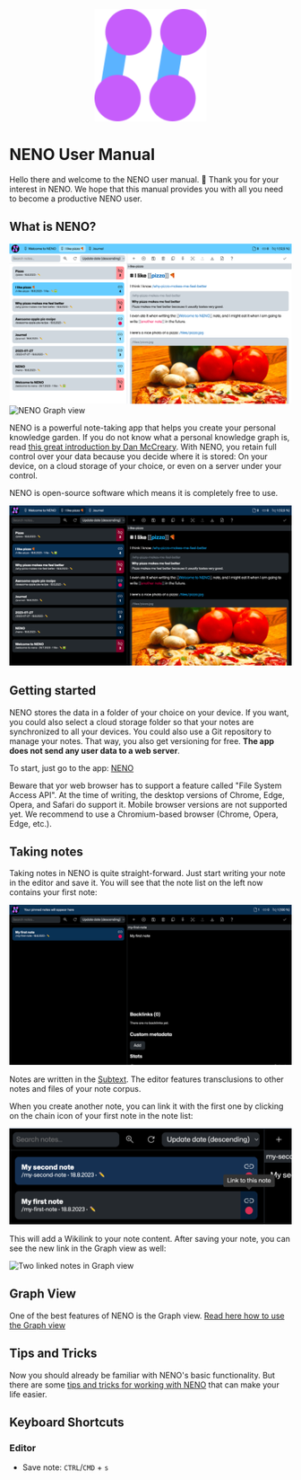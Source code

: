<p align="center">
  <img
    style="text-align: center;"
    src="../public/assets/app-icon/logo.svg"
    alt="NENO Logo"
    width="200" height="200" 
  >
</p>

# NENO User Manual

Hello there and welcome to the NENO user manual. 👋 Thank you for your interest in NENO. We hope that this manual provides you with all you need to become a productive NENO user.

## What is NENO?

![NENO Editor view](./img/neno-light.png)
![NENO Graph view](./img/graph-view.png)

NENO is a powerful note-taking app that helps you create your personal knowledge garden. If you do not know what a personal knowledge graph is, read [this great introduction by Dan McCreary](https://towardsdatascience.com/personal-knowledge-graphs-9a23a0b099af). With NENO, you retain full control over your data because you decide where it is stored: On your device, on a cloud storage of your choice, or even on a server under your control.

NENO is open-source software which means it is completely free to use.

![NENO Editor view in dark mode](./img/neno-dark.png)

## Getting started

NENO stores the data in a folder of your choice on your
device. If you want, you could also select a cloud storage folder so that your notes are synchronized to all your devices. You could also use a Git repository to manage your notes. That way, you also get versioning for free.
**The app does not send any user data to a web server**. 

To start, just go to the app: [NENO](https://sebastianzimmer.github.io/neno)

Beware that yor web browser has to support a feature called
"File System Access API". At the time of writing, the desktop versions
of Chrome, Edge, Opera, and Safari do support it.
Mobile browser versions are not supported yet.
We recommend to use a Chromium-based browser (Chrome, Opera, Edge, etc.).

## Taking notes

Taking notes in NENO is quite straight-forward. Just start writing your note
in the editor and save it. You will see that the note list on the left now
contains your first note:

![My first note](./img/my-first-note.png)

Notes are written in the [Subtext](https://github.com/subconsciousnetwork/subtext).
The editor features transclusions to other notes and files of your note corpus.

When you create another note, you can link it with the first one by clicking on the
chain icon of your first note in the note list:

![Link to another note](./img/link-to-another-note.png)

This will add a Wikilink to your note content. After saving your note, you can see the new link in the Graph view as well:

![Two linked notes in Graph view](./img/two-linked-notes-in-graph-view.png)

## Graph View

One of the best features of NENO is the Graph view.
[Read here how to use the Graph view](./GraphView.md)

## Tips and Tricks

Now you should already be familiar with NENO's basic functionality. But there
are some [tips and tricks for working with NENO](./TipsAndTricks.md) that
can make your life easier.

## Keyboard Shortcuts

### Editor

- Save note: `CTRL`/`CMD` + `s`